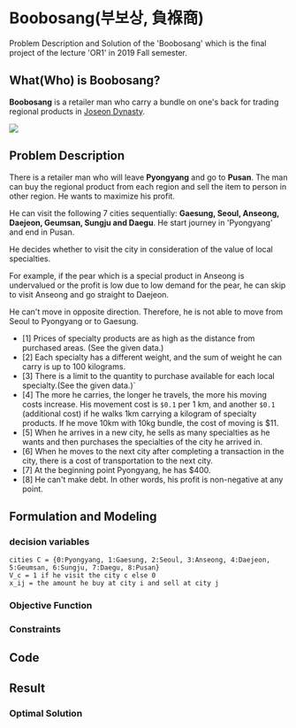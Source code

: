 # Boobosang(부보상, 負褓商)
Problem Description and Solution of the 'Boobosang' which is the final project of the lecture 'OR1' in 2019 Fall semester.

## What(Who) is Boobosang?
**Boobosang** is a retailer man who carry a bundle on one's back for trading regional products in [Joseon Dynasty](https://en.wikipedia.org/wiki/Joseon).

<img src="https://user-images.githubusercontent.com/50398078/74434655-2f1a1e80-4ea6-11ea-9562-0c79829b9bf5.png">

## Problem Description
There is a retailer man who will leave **Pyongyang** and go to **Pusan**. The man can buy the regional product from each region and sell the item to person in other region. He wants to maximize his profit.

He can visit the following 7 cities sequentially: **Gaesung, Seoul, Anseong, Daejeon, Geumsan, Sungju and Daegu**. He start journey in 'Pyongyang' and end in Pusan.

He decides whether to visit the city in consideration of the value of local specialties.

For example, if the pear which is a special product in Anseong is undervalued or the profit is low due to low demand for the pear, he can skip to visit Anseong and go straight to Daejeon.

He can't move in opposite direction. Therefore, he is not able to move from Seoul to Pyongyang or to Gaesung.

- [1] Prices of specialty products are as high as the distance from purchased areas. (See the given data.)
- [2] Each specialty has a different weight, and the sum of weight he can carry is up to 100 kilograms.
- [3] There is a limit to the quantity to purchase available for each local specialty.(See the given data.)`
- [4] The more he carries, the longer he travels, the more his moving costs increase. His movement cost is `$0.1` per 1 km, and another `$0.1` (additional cost) if he walks 1km carrying a kilogram of specialty products. If he move 10km with 10kg bundle, the cost of moving is $11.
- [5] When he arrives in a new city, he sells as many specialties as he wants and then purchases the specialties of the city he arrived in.
- [6] When he moves to the next city after completing a transaction in the city, there is a cost of transportation to the next city.
- [7] At the beginning point Pyongyang, he has $400.
- [8] He can't make debt. In other words, his profit is non-negative at any point.


## Formulation and Modeling
### decision variables
    cities C = {0:Pyongyang, 1:Gaesung, 2:Seoul, 3:Anseong, 4:Daejeon, 5:Geumsan, 6:Sungju, 7:Daegu, 8:Pusan}
    V_c = 1 if he visit the city c else 0
    x_ij = the amount he buy at city i and sell at city j

### Objective Function

### Constraints

## Code

## Result
### Optimal Solution

